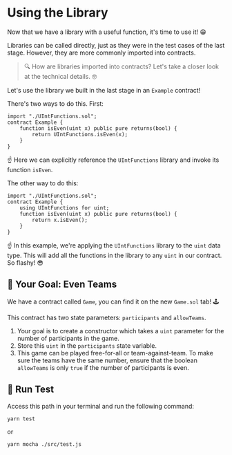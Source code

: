 # Using the Library

Now that we have a library with a useful function, it's time to use it! 😁

Libraries can be called directly, just as they were in the test cases of the last stage. However, they are more commonly imported into contracts.

> 🔍 How are libraries imported into contracts? Let's take a closer look at the technical details. 🤓

Let's use the library we built in the last stage in an `Example` contract!

There's two ways to do this. First:

```solidity
import "./UIntFunctions.sol";
contract Example {
    function isEven(uint x) public pure returns(bool) {
        return UIntFunctions.isEven(x);
    }
}
```

☝️ Here we can explicitly reference the `UIntFunctions` library and invoke its function `isEven`.

The other way to do this:

```solidity
import "./UIntFunctions.sol";
contract Example {
    using UIntFunctions for uint;
    function isEven(uint x) public pure returns(bool) {
        return x.isEven();
    }
}
```

☝️ In this example, we're applying the `UIntFunctions` library to the `uint` data type. This will add all the functions in the library to any `uint` in our contract. So flashy! 😎

## 🏁 Your Goal: Even Teams

We have a contract called `Game`, you can find it on the new `Game.sol` tab! 🕹️

This contract has two state parameters: `participants` and `allowTeams`.

1. Your goal is to create a constructor which takes a `uint` parameter for the number of participants in the game.
2. Store this `uint` in the `participants` state variable.
3. This game can be played free-for-all or team-against-team. To make sure the teams have the same number, ensure that the boolean `allowTeams` is only `true` if the number of participants is even.

## 🧪 Run Test

Access this path in your terminal and run the following command:

```bash
yarn test
```

or

```bash
yarn mocha ./src/test.js
```
